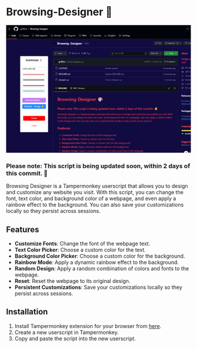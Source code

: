 # Browsing-Designer 🎨


<img src="https://github.com/gv3Dev/Browsing-Designer/blob/main/designer.png?raw=true"/>


### Please note: This script is being updated soon, within 2 days of this commit. 🤞


Browsing Designer is a Tampermonkey userscript that allows you to design and customize any website you visit. With this script, you can change the font, text color, and background color of a webpage, and even apply a rainbow effect to the background. You can also save your customizations locally so they persist across sessions.

## Features

- **Customize Fonts**: Change the font of the webpage text.
- **Text Color Picker**: Choose a custom color for the text.
- **Background Color Picker**: Choose a custom color for the background.
- **Rainbow Mode**: Apply a dynamic rainbow effect to the background.
- **Random Design**: Apply a random combination of colors and fonts to the webpage.
- **Reset**: Reset the webpage to its original design.
- **Persistent Customizations**: Save your customizations locally so they persist across sessions.

## Installation

1. Install Tampermonkey extension for your browser from [here](https://www.tampermonkey.net/).
2. Create a new userscript in Tampermonkey.
3. Copy and paste the script into the new userscript.
